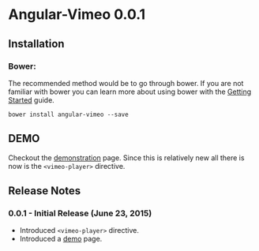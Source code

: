 # Angular-Vimeo 0.0.1

## Installation
### Bower:
The recommended method would be to go through bower. If you are not familiar
with bower you can learn more about using bower with the
[Getting Started](http://bower.io/#getting-started) guide.

```
bower install angular-vimeo --save
```

## <a name="Demo">DEMO</a>
Checkout the [demonstration](http://armenkesablyan.github.io/angular-vimeo) page.
Since this is relatively new all there is now is the `<vimeo-player>` directive.


## Release Notes
### 0.0.1 - Initial Release (June 23, 2015)
* Introduced `<vimeo-player>` directive.
* Introduced a [demo](#Demo) page.
